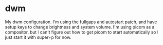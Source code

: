# dwm
My dwm configuration. I'm using the fullgaps and autostart patch, and have setup keys to change brightness and system volume. I'm using picom as a compositor, but I can't figure out how to get picom to start automatically so I just start it with super+p for now.
